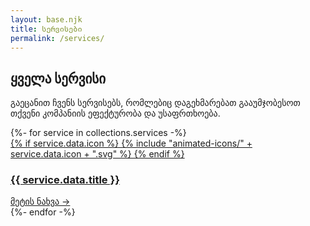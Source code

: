 ```yaml
---
layout: base.njk
title: სერვისები
permalink: /services/
---
```


<section class="services-page-section">
    <div class="container">
        <div class="section-title" data-aos="fade-up">
            <h1>ყველა სერვისი</h1>
            <p>გაეცანით ჩვენს სერვისებს, რომლებიც დაგეხმარებათ გააუმჯობესოთ თქვენი კომპანიის ეფექტურობა და უსაფრთხოება.</p>
        </div>
        <div class="services-grid" data-aos="fade-up" data-aos-delay="200">
            {%- for service in collections.services -%}
                <a href="{{ service.url }}" class="service-card glass-panel">
                    <div class="card-header">
                        <div class="card-icon">
                        {% if service.data.icon %}
                            {% include "animated-icons/" + service.data.icon + ".svg" %}
                        {% endif %}
                        </div>
                        <h3 class="card-title">{{ service.data.title }}</h3>
                    </div>
                    <div class="card-link">
                        მეტის ნახვა →
                    </div>
                </a>
            {%- endfor -%}
        </div>
    </div>
</section>